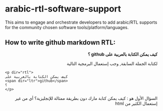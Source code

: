 # arabic-rtl-software-support
This aims to engage and orchestrate developers to add arabic/RTL supports for the community chosen software tools/platform/languages. 

## How to write github markdown RTL: 
<p dir="rtl" style="font-weight:bold">
كيف يمكن الكتابة بالعربية على
<span dir="ltr">github</span>
؟
</p> 
<p dir="rtl">
لكتابة الجملة السابقة, وجب إستعمال البرمجية التالية
</p>

```
<p dir="rtl">
كيف يمكن الكتابة بالعربية على
<span dir="ltr">github</span>
؟
</p>
``` 

<p dir="rtl"> السؤال الأول هو : كيف يمكن كتابة مارك دون بطريقة ممثالة للإنجليزية؟ أي من غير إستعمال الكثير من html </p> 
